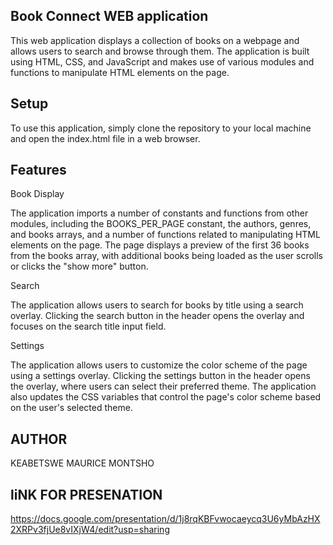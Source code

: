 ## Book Connect WEB application
This web application displays a collection of books on a webpage and allows users to search and browse through them. The application is built using HTML, CSS, and JavaScript and makes use of various modules and functions to manipulate HTML elements on the page.

## Setup
To use this application, simply clone the repository to your local machine and open the index.html file in a web browser.

## Features

Book Display

The application imports a number of constants and functions from other modules, including the BOOKS_PER_PAGE constant, the authors, genres, and books arrays, and a number of functions related to manipulating HTML elements on the page. The page displays a preview of the first 36 books from the books array, with additional books being loaded as the user scrolls or clicks the "show more" button.

Search

The application allows users to search for books by title using a search overlay. Clicking the search button in the header opens the overlay and focuses on the search title input field.

Settings

The application allows users to customize the color scheme of the page using a settings overlay. Clicking the settings button in the header opens the overlay, where users can select their preferred theme. The application also updates the CSS variables that control the page's color scheme based on the user's selected theme.

## AUTHOR

KEABETSWE MAURICE MONTSHO

## liNK FOR PRESENATION

https://docs.google.com/presentation/d/1j8rqKBFvwocaeycq3U6yMbAzHX2XRPv3fjUe8vIXjW4/edit?usp=sharing